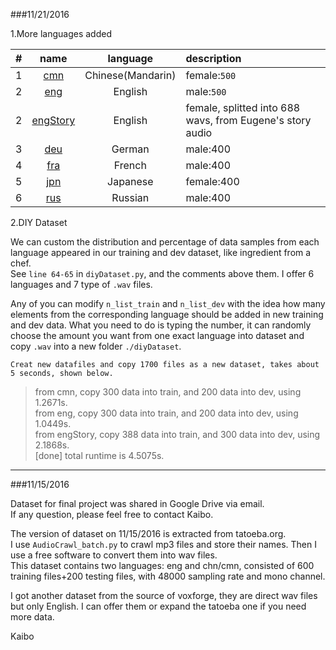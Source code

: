 	
###11/21/2016

1.More languages added  

|#|name|language|description|  
|:---:|:----:|:----:|:---  
|1|[cmn](http://tatoeba.org/eng/sentences/with_audio/cmn "Chinese")| Chinese(Mandarin)| female:`500`|  
|2|[eng](http://tatoeba.org/eng/sentences/with_audio/eng "English")| English| male:`500`|  
|2|[engStory]('wutheringheights' "English")|English| female, splitted into 688 wavs, from Eugene's story audio|  
|3|[deu](http://tatoeba.org/eng/sentences/with_audio/deu "German,")| German| male:400|  
|4|[fra](http://tatoeba.org/eng/sentences/with_audio/fra "French,")| French| male:400|  
|5|[jpn](http://tatoeba.org/eng/sentences/with_audio/jpn "Japanes")| Japanese| female:400|  
|6|[rus](http://tatoeba.org/eng/sentences/with_audio/rus "Russian")| Russian| male:400|  

2.DIY Dataset

We can custom the distribution and percentage of data samples from each language appeared in our training and dev dataset, like ingredient from a chef.  
See `line 64-65` in `diyDataset.py`, and the comments above them. I offer 6 languages and 7 type of `.wav` files.

Any of you can modify `n_list_train` and `n_list_dev` with the idea how many elements from the corresponding language should be added in new training and dev data. What you need to do is typing the number, it can randomly choose the amount you want from one exact language into dataset and copy `.wav` into a new folder `./diyDataset`.
```
Creat new datafiles and copy 1700 files as a new dataset, takes about 5 seconds, shown below.
```
>from cmn, copy 300 data into train, and 200 data into dev, using 1.2671s.  
>from eng, copy 300 data into train, and 200 data into dev, using 1.0449s.  
>from engStory, copy 388 data into train, and 300 data into dev, using 2.1868s.  
>[done] total runtime is 4.5075s.   


---
###11/15/2016

Dataset for final project was shared in Google Drive via email.   
If any question, please feel free to contact Kaibo.  

The version of dataset on 11/15/2016 is extracted from tatoeba.org.  
I use `AudioCrawl_batch.py` to crawl mp3 files and store their names. Then I use a free software to convert them into wav files.  
This dataset contains two languages: eng and chn/cmn, consisted of 600 training files+200 testing files, with 48000 sampling rate and mono channel.  

I got another dataset from the source of voxforge, they are direct wav files but only English. I can offer them or expand the tatoeba one if you need more data.



Kaibo
